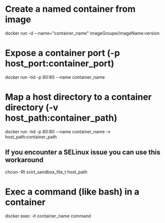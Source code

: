 # Create a named container from image
docker run -d --name="container_name" imageGroupe/imageName:version

# Expose a container port (-p host_port:container_port)
docker run -tid -p 80:80 --name container_name 

# Map a host directory to a container directory (-v host_path:container_path)
docker run -tid -p 80:80 --name container_name -v host_path:container_path

## If you encounter a SELinux issue you can use this workaround
chcon -Rt svirt_sandbox_file_t host_path

# Exec a command (like bash) in a container
docker exec -it container_name command
